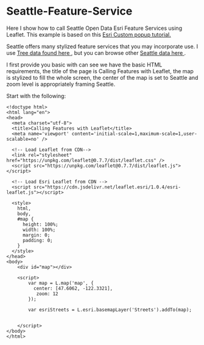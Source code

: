 # Seattle-Feature-Service
Here I show how to call Seattle Open Data Esri Feature Services using Leaflet. 
This example is based on this <a href= "https://esri.github.io/esri-leaflet/examples/feature-layer-popups.html">Esri Custom popup tutorial.</a> 

Seattle offers many stylized feature services that you may incorporate use. I use <a href= "https://esri.github.io/esri-leaflet/examples/feature-layer-popups.html">Tree data found here </a>, but you can browse other <a href= "https://gisrevprxy.seattle.gov/arcgis/rest/services/ext/WM_CityGISLayers/MapServerl">Seattle data here </a>. 

I first provide you basic with can see we have the basic HTML requirements, the title of the page is Calling Features with Leaflet, the map is stylized to fill the whole screen, the center of the map is set to Seattle and zoom level is appropriately framing Seattle.

Start with the following: 

```
<!doctype html>
<html lang="en">
<head>  
  <meta charset="utf-8">
  <title>Calling Features with Leaflet</title>  
  <meta name='viewport' content='initial-scale=1,maximum-scale=1,user-scalable=no' />

  <!-- Load Leaflet from CDN-->
  <link rel="stylesheet" href="https://unpkg.com/leaflet@0.7.7/dist/leaflet.css" />
  <script src="https://unpkg.com/leaflet@0.7.7/dist/leaflet.js"></script>

  <!-- Load Esri Leaflet from CDN -->
  <script src="https://cdn.jsdelivr.net/leaflet.esri/1.0.4/esri-leaflet.js"></script>

  <style>
    html,
    body,
    #map {
      height: 100%;
      width: 100%;
      margin: 0;
      padding: 0;
    }
  </style>
</head>
<body>    
    <div id="map"></div>

    <script>
        var map = L.map('map', {
          center: [47.6062, -122.3321],
           zoom: 12
        });

        var esriStreets = L.esri.basemapLayer('Streets').addTo(map);

            
    </script>    
</body>
</html>
```

